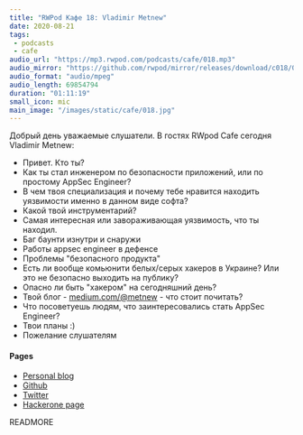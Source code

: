 ```yaml
---
title: "RWPod Кафе 18: Vladimir Metnew"
date: 2020-08-21
tags:
 - podcasts
 - cafe
audio_url: "https://mp3.rwpod.com/podcasts/cafe/018.mp3"
audio_mirror: "https://github.com/rwpod/mirror/releases/download/c018/018.mp3"
audio_format: "audio/mpeg"
audio_length: 69854794
duration: "01:11:19"
small_icon: mic
main_image: "/images/static/cafe/018.jpg"
---
```


Добрый день уважаемые слушатели. В гостях RWpod Cafe сегодня Vladimir Metnew:

 - Привет. Кто ты?
 - Как ты стал инженером по безопасности приложений, или по простому AppSec Engineer?
 - В чем твоя специализация и почему тебе нравится находить уязвимости именно в данном виде софта?
 - Какой твой инструментарий?
 - Самая интересная или завораживающая уязвимость, что ты находил.
 - Баг баунти изнутри и снаружи
 - Работы appsec engineer в дефенсе
 - Проблемы "безопасного продукта"
 - Есть ли вообще комьюнити белых/серых хакеров в Украине? Или это не безопасно выходить на публику?
 - Опасно ли быть "хакером" на сегодняшний день?
 - Твой блог - [medium.com/@metnew](https://medium.com/@metnew) - что стоит почитать?
 - Что посоветуешь людям, что заинтересовались стать AppSec Engineer?
 - Твои планы :)
 - Пожелание слушателям

#### Pages

 - [Personal blog](ttps://medium.com/@metnew)
 - [Github](https://github.com/Metnew)
 - [Twitter](https://twitter.com/vladimir_metnew)
 - [Hackerone page](https://hackerone.com/metnew)

READMORE
